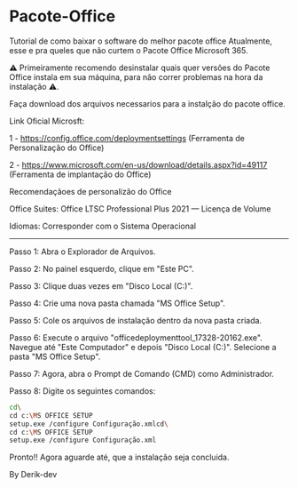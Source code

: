 # Pacote-Office
Tutorial de como baixar o software do melhor pacote office Atualmente, esse e pra queles que não curtem o Pacote Office Microsoft 365.

⚠️ Primeiramente recomendo desinstalar quais quer versões do Pacote Office instala em sua máquina,
para não correr problemas na hora da instalação ⚠️.

Faça download dos arquivos necessarios para a instalção do pacote office.

Link Oficial Microsft:

1 - https://config.office.com/deploymentsettings (Ferramenta de Personalização do Office)

2 - https://www.microsoft.com/en-us/download/details.aspx?id=49117 (Ferramenta de implantação do Office)

Recomendaçãoes de personalizão do Office

Office Suites:
Office LTSC Professional Plus 2021 — Licença de Volume

Idiomas:
Corresponder com o Sistema Operacional

---------------------------------------------------------------------------------------------------------
Passo 1: Abra o Explorador de Arquivos.

Passo 2: No painel esquerdo, clique em "Este PC".

Passo 3: Clique duas vezes em "Disco Local (C:)".

Passo 4: Crie uma nova pasta chamada "MS Office Setup".

Passo 5: Cole os arquivos de instalação dentro da nova pasta criada.

Passo 6: Execute o arquivo "officedeploymenttool_17328-20162.exe". Navegue até "Este Computador" e depois "Disco Local (C:)". Selecione a pasta "MS Office Setup".

Passo 7: Agora, abra o Prompt de Comando (CMD) como Administrador.

Passo 8: Digite os seguintes comandos:
```bash
cd\
cd c:\MS OFFICE SETUP
setup.exe /configure Configuração.xmlcd\
cd c:\MS OFFICE SETUP
setup.exe /configure Configuração.xml
```
Pronto!! Agora aguarde até, que a instalação seja concluida.

By Derik-dev
